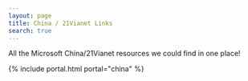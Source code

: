```yaml
---
layout: page
title: China / 21Vianet Links
search: true
---
```


All the Microsoft China/21Vianet resources we could find in one place!

{% include portal.html portal="china" %}
